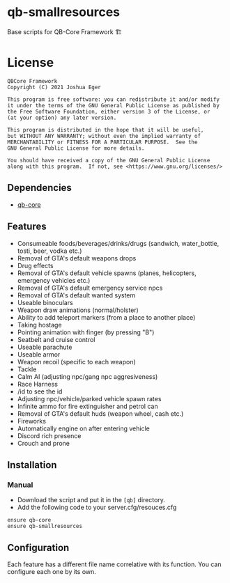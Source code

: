 # qb-smallresources
Base scripts for QB-Core Framework :building_construction:

# License

    QBCore Framework
    Copyright (C) 2021 Joshua Eger

    This program is free software: you can redistribute it and/or modify
    it under the terms of the GNU General Public License as published by
    the Free Software Foundation, either version 3 of the License, or
    (at your option) any later version.

    This program is distributed in the hope that it will be useful,
    but WITHOUT ANY WARRANTY; without even the implied warranty of
    MERCHANTABILITY or FITNESS FOR A PARTICULAR PURPOSE.  See the
    GNU General Public License for more details.

    You should have received a copy of the GNU General Public License
    along with this program.  If not, see <https://www.gnu.org/licenses/>


## Dependencies
- [qb-core](https://github.com/qbcore-framework/qb-core)

## Features
- Consumeable foods/beverages/drinks/drugs (sandwich, water_bottle, tosti, beer, vodka etc.)
- Removal of GTA's default weapons drops
- Drug effects
- Removal of GTA's default vehicle spawns (planes, helicopters, emergency vehicles etc.)
- Removal of GTA's default emergency service npcs
- Removal of GTA's default wanted system
- Useable binoculars
- Weapon draw animations (normal/holster)
- Ability to add teleport markers (from a place to another place)
- Taking hostage
- Pointing animation with finger (by pressing "B")
- Seatbelt and cruise control
- Useable parachute
- Useable armor
- Weapon recoil (specific to each weapon)
- Tackle
- Calm AI (adjusting npc/gang npc aggresiveness)
- Race Harness
- /id to see the id
- Adjusting npc/vehicle/parked vehicle spawn rates
- Infinite ammo for fire extinguisher and petrol can
- Removal of GTA's default huds (weapon wheel, cash etc.)
- Fireworks
- Automatically engine on after entering vehicle
- Discord rich presence
- Crouch and prone


## Installation
### Manual
- Download the script and put it in the `[qb]` directory.
- Add the following code to your server.cfg/resouces.cfg
```
ensure qb-core
ensure qb-smallresources
```

## Configuration
Each feature has a different file name correlative with its function. You can configure each one by its own.
